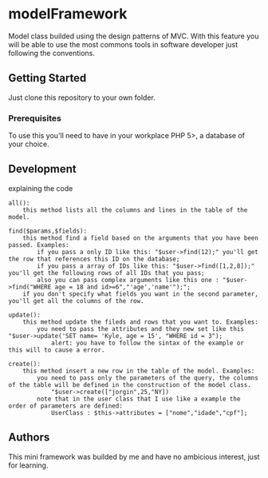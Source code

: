 # modelFramework

Model class builded using the design patterns of MVC.
With this feature you will be able to use the most commons tools in software developer just following the conventions.

## Getting Started

Just clone this repository to your own folder.

### Prerequisites

To use this you'll need to have in your workplace PHP 5>, a database of your choice.

## Development

explaining the code

```
all():
	this method lists all the columns and lines in the table of the model.
```

```
find($params,$fields):
	this method find a field based on the arguments that you have been passed. Examples:
		if you pass a only ID like this: "$user->find(12);" you'll get the row that references this ID on the database;
		if you pass a array of IDs like this: "$user->find([1,2,8]);" you'll get the following rows of all IDs that you pass;
		also you can pass complex arguments like this one : "$user->find("WHERE age = 18 and id>=6","'age','name'");";	
	if you don't specify what fields you want in the second parameter, you'll get all the columns of the row.
```

```
update():
	this method update the fileds and rows that you want to. Examples:
		you need to pass the attributes and they new set like this "$user->update('SET name= 'Kyle, age = 15', "WHERE id = 3");
			alert: you have to follow the sintax of the example or this will to cause a error.
```

```
create():
	this method insert a new row in the table of the model. Examples:
		you need to pass only the parameters of the query, the columns of the table will be defined in the construction of the model class.
			"$user->create(["jorgin",25,"NY])
		note that in the user class that I use like a example the order of parameters are defined:
			UserClass : $this->attributes = ["nome","idade","cpf"];
```


## Authors

This mini framework was builded by me and have no ambicious interest, just for learning.



